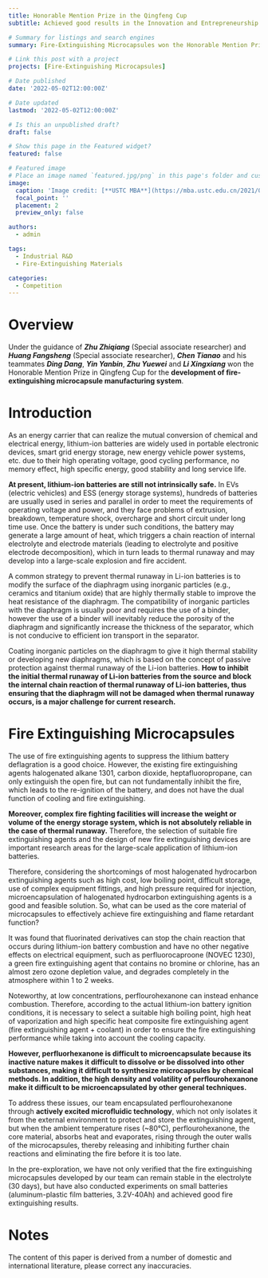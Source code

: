 ```yaml
---
title: Honorable Mention Prize in the Qingfeng Cup 
subtitle: Achieved good results in the Innovation and Entrepreneurship Competition of University of Science and Technology of China

# Summary for listings and search engines
summary: Fire-Extinguishing Microcapsules won the Honorable Mention Prize in the Qingfeng Cup, the Innovation and Entrepreneurship Competition of University of Science and Technology of China.

# Link this post with a project
projects: [Fire-Extinguishing Microcapsules]

# Date published
date: '2022-05-02T12:00:00Z'

# Date updated
lastmod: '2022-05-02T12:00:00Z'

# Is this an unpublished draft?
draft: false

# Show this page in the Featured widget?
featured: false

# Featured image
# Place an image named `featured.jpg/png` in this page's folder and customize its options here.
image:
  caption: 'Image credit: [**USTC MBA**](https://mba.ustc.edu.cn/2021/0304/c20842a475321/page.htm)'
  focal_point: ''
  placement: 2
  preview_only: false

authors:
  - admin

tags:
  - Industrial R&D
  - Fire-Extinguishing Materials

categories:
  - Competition
---
```


# Overview
  Under the guidance of **_Zhu Zhiqiang_** (Special associate researcher) and **_Huang Fangsheng_** (Special associate researcher), **_Chen Tianao_** and his teammates **_Ding Dang_**, **_Yin Yanbin_**, **_Zhu Yuewei_** and **_Li Xingxiang_** won the Honorable Mention Prize in Qingfeng Cup for the **development of fire-extinguishing microcapsule manufacturing system**.

# Introduction
  As an energy carrier that can realize the mutual conversion of chemical and electrical energy, lithium-ion batteries are widely used in portable electronic devices, smart grid energy storage, new energy vehicle power systems, etc. due to their high operating voltage, good cycling performance, no memory effect, high specific energy, good stability and long service life.
  
  **At present, lithium-ion batteries are still not intrinsically safe.** In EVs (electric vehicles) and ESS (energy storage systems), hundreds of batteries are usually used in series and parallel in order to meet the requirements of operating voltage and power, and they face problems of extrusion, breakdown, temperature shock, overcharge and short circuit under long time use. Once the battery is under such conditions, the battery may generate a large amount of heat, which triggers a chain reaction of internal electrolyte and electrode materials (leading to electrolyte and positive electrode decomposition), which in turn leads to thermal runaway and may develop into a large-scale explosion and fire accident.

  A common strategy to prevent thermal runaway in Li-ion batteries is to modify the surface of the diaphragm using inorganic particles (e.g., ceramics and titanium oxide) that are highly thermally stable to improve the heat resistance of the diaphragm. The compatibility of inorganic particles with the diaphragm is usually poor and requires the use of a binder, however the use of a binder will inevitably reduce the porosity of the diaphragm and significantly increase the thickness of the separator, which is not conducive to efficient ion transport in the separator.

  Coating inorganic particles on the diaphragm to give it high thermal stability or developing new diaphragms, which is based on the concept of passive protection against thermal runaway of the Li-ion batteries. **How to inhibit the initial thermal runaway of Li-ion batteries from the source and block the internal chain reaction of thermal runaway of Li-ion batteries, thus ensuring that the diaphragm will not be damaged when thermal runaway occurs, is a major challenge for current research.**

# Fire Extinguishing Microcapsules
  The use of fire extinguishing agents to suppress the lithium battery deflagration is a good choice. However, the existing fire extinguishing agents halogenated alkane 1301, carbon dioxide, heptafluoropropane, can only extinguish the open fire, but can not fundamentally inhibit the fire, which leads to the re-ignition of the battery, and does not have the dual function of cooling and fire extinguishing.

  **Moreover, complex fire fighting facilities will increase the weight or volume of the energy storage system, which is not absolutely reliable in the case of thermal runaway.** Therefore, the selection of suitable fire extinguishing agents and the design of new fire extinguishing devices are important research areas for the large-scale application of lithium-ion batteries.

  Therefore, considering the shortcomings of most halogenated hydrocarbon extinguishing agents such as high cost, low boiling point, difficult storage, use of complex equipment fittings, and high pressure required for injection, microencapsulation of halogenated hydrocarbon extinguishing agents is a good and feasible solution. So, what can be used as the core material of microcapsules to effectively achieve fire extinguishing and flame retardant function?

  It was found that fluorinated derivatives can stop the chain reaction that occurs during lithium-ion battery combustion and have no other negative effects on electrical equipment, such as perfluorocaproone (NOVEC 1230), a green fire extinguishing agent that contains no bromine or chlorine, has an almost zero ozone depletion value, and degrades completely in the atmosphere within 1 to 2 weeks.
  
  Noteworthy, at low concentrations, perflourohexanone can instead enhance combustion. Therefore, according to the actual lithium-ion battery ignition conditions, it is necessary to select a suitable high boiling point, high heat of vaporization and high specific heat composite fire extinguishing agent (fire extinguishing agent + coolant) in order to ensure the fire extinguishing performance while taking into account the cooling capacity.

  **However, perfluorhexanone is difficult to microencapsulate because its inactive nature makes it difficult to dissolve or be dissolved into other substances, making it difficult to synthesize microcapsules by chemical methods. In addition, the high density and volatility of perflourohexanone make it difficult to be microencapsulated by other general techniques.**

  To address these issues, our team encapsulated perflourohexanone through **actively excited microfluidic technology**, which not only isolates it from the external environment to protect and store the extinguishing agent, but when the ambient temperature rises (~80°C), perflourohexanone, the core material, absorbs heat and evaporates, rising through the outer walls of the microcapsules, thereby releasing and inhibiting further chain reactions and eliminating the fire before it is too late.

  In the pre-exploration, we have not only verified that the fire extinguishing microcapsules developed by our team can remain stable in the electrolyte (30 days), but have also conducted experiments on small batteries (aluminum-plastic film batteries, 3.2V-40Ah) and achieved good fire extinguishing results.

# Notes
  The content of this paper is derived from a number of domestic and international literature, please correct any inaccuracies.